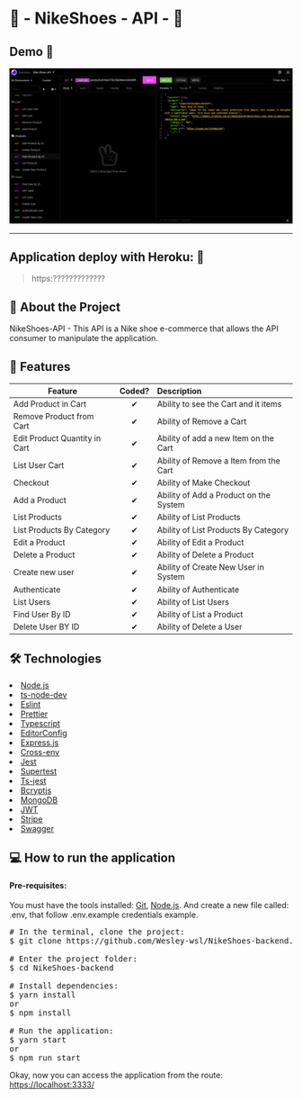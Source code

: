 # 🛒 - NikeShoes - API - 🛒

## Demo 📸

<p align='center'> <img src='.github/nikeshoes-api-insomnia.png'/></p>

<hr/>

## Application deploy with Heroku: :dash:

> https:?????????????

## 📖 About the Project

NikeShoes-API - This API is a Nike shoe e-commerce that allows the API consumer to manipulate the application.

## 📗 Features

| Feature  |  Coded?       | Description  |
|----------|:-------------:|:-------------|
| Add Product in Cart | &#10004; | Ability to see the Cart and it items |
| Remove Product from Cart | &#10004; | Ability of Remove a Cart |
| Edit Product Quantity in Cart | &#10004; | Ability of add a new Item on the Cart |
| List User Cart | &#10004; | Ability of Remove a Item from the Cart |
| Checkout | &#10004; | Ability of Make Checkout |
| Add a Product | &#10004; | Ability of Add a Product on the System |
| List Products | &#10004; | Ability of List Products |
| List Products By Category | &#10004; | Ability of List Products By Category |
| Edit a Product | &#10004; | Ability of Edit a Product |
| Delete a Product | &#10004; | Ability of Delete a Product |
| Create new user | &#10004; | Ability of Create New User in System |
| Authenticate | &#10004; | Ability of Authenticate |
| List Users | &#10004; | Ability of List Users |
| Find User By ID | &#10004; | Ability of List a Product |
| Delete User BY ID | &#10004; | Ability of Delete a User |

## 🛠 Technologies

<li><a href="https://nodejs.org/en/">Node.js</a></li>
<li><a href="https://www.npmjs.com/package/ts-node-dev">ts-node-dev</a></li>
<li><a href="https://eslint.org">Eslint</a></li>
<li><a href="https://prettier.io">Prettier</a></li>
<li><a href="Typescriptlang.org">Typescript</a></li>
<li><a href="https://editorconfig.org">EditorConfig</a></li>
<li><a href="https://expressjs.com">Express.js</a></li>
<li><a href="https://www.npmjs.com/package/cross-env">Cross-env</a></li>
<li><a href="https://jestjs.io">Jest</a></li>
<li><a href="https://www.npmjs.com/package/supertest">Supertest</a></li>
<li><a href="https://www.npmjs.com/package/ts-jest">Ts-jest</a></li>
<li><a href="https://www.npmjs.com/package/bcryptjs">Bcryptjs</a></li>
<li><a href="https://www.mongodb.com/atlas/database">MongoDB</a></li>
<li><a href="https://jwt.io">JWT</a></li>
<li><a href="https://stripe.com/br">Stripe</a></li>
<li><a href="Swagger.io">Swagger</a></li>

## 💻 How to run the application

#### Pre-requisites:
You must have the tools installed:  <a href="">Git</a>, <a href="">Node.js</a>. And create a new file called: .env, that follow .env.example credentials example.

<pre>
# In the terminal, clone the project:
$ git clone https://github.com/Wesley-wsl/NikeShoes-backend.git

# Enter the project folder:
$ cd NikeShoes-backend

# Install dependencies:
$ yarn install
or
$ npm install

# Run the application:
$ yarn start
or
$ npm run start
</pre>

Okay, now you can access the application from the route:  <a href="https://localhost:3333/">https://localhost:3333/</a>
